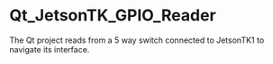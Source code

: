 # Qt_JetsonTK_GPIO_Reader
The Qt project reads from a 5 way switch connected to JetsonTK1 to navigate its interface.
